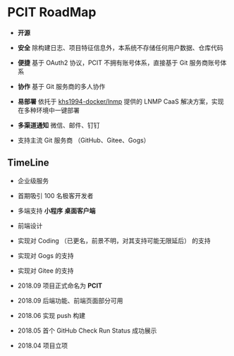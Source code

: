 # PCIT RoadMap

* **开源**

* **安全** 除构建日志、项目特征信息外，本系统不存储任何用户数据、仓库代码

* **便捷** 基于 OAuth2 协议，PCIT 不拥有账号体系，直接基于 Git 服务商账号体系

* **协作** 基于 Git 服务商的多人协作

* **易部署** 依托于 [khs1994-docker/lnmp](https://github.com/khs1994-docker/lnmp) 提供的 LNMP CaaS 解决方案，实现在多种环境中一键部署

* **多渠道通知** 微信、邮件、钉钉

* 支持主流 Git 服务商 （GitHub、Gitee、Gogs）

## TimeLine

* 企业级服务

* 首期吸引 100 名极客开发者

* 多端支持 **小程序** **桌面客户端**

* 前端设计

* 实现对 Coding （已更名，前景不明，对其支持可能无限延后） 的支持

* 实现对 Gogs 的支持

* 实现对 Gitee 的支持

* 2018.09 项目正式命名为 **PCIT**

* 2018.09 后端功能、前端页面部分可用

* 2018.06 实现 push 构建

* 2018.05 首个 GitHub Check Run Status 成功展示

* 2018.04 项目立项
